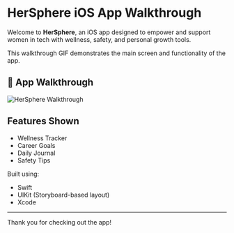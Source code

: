 # HerSphere iOS App Walkthrough

Welcome to **HerSphere**, an iOS app designed to empower and support women in tech with wellness, safety, and personal growth tools.

This walkthrough GIF demonstrates the main screen and functionality of the app.

## 📱 App Walkthrough

![HerSphere Walkthrough](https://s7.ezgif.com/tmp/ezgif-7a8ca52032306.gif)


## Features Shown
- Wellness Tracker
- Career Goals
- Daily Journal
- Safety Tips

Built using:
- Swift
- UIKit (Storyboard-based layout)
- Xcode

---

Thank you for checking out the app!
